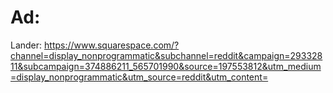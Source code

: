# Ad:
Lander: https://www.squarespace.com/?channel=display_nonprogrammatic&subchannel=reddit&campaign=29332811&subcampaign=374886211_565701990&source=197553812&utm_medium=display_nonprogrammatic&utm_source=reddit&utm_content=
